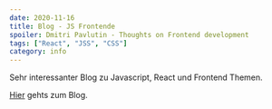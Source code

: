 ```yaml
---
date: 2020-11-16
title: Blog - JS Frontende
spoiler: Dmitri Pavlutin - Thoughts on Frontend development
tags: ["React", "JSS", "CSS"]
category: info
---
```


Sehr interessanter Blog zu Javascript, React und Frontend Themen.

[Hier](https://dmitripavlutin.com/) gehts zum Blog.
